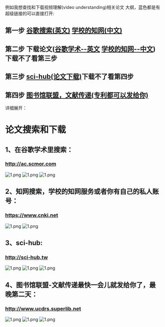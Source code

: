 例如我想查找和下载视频理解(video understanding)相关论文
大纲，蓝色都是有超级链接的可以直接打开:
## 第一步 [谷歌搜索(英文)](http://ac.scmor.com/) [学校的知网(中文)](https://www.cnki.net/)
## 第二步 下载论文([谷歌学术--英文](http://ac.scmor.com/) [学校的知网--中文](https://www.cnki.net/))下载不了看第三步
## 第三步 [sci-hub(论文下载)](http://sci-hub.tw/)下载不了看第四步
## 第四步 [图书馆联盟，文献传递(专利都可以发给你)](http://www.ucdrs.superlib.net/)
详细展开：
# 论文搜索和下载
## 1、在谷歌学术里搜索：
### http://ac.scmor.com
![1.png](picture/1.png)
![1.png](picture/2.png)
![1.png](picture/3.png)
## 2、知网搜索，学校的知网服务或者你有自己的私人账号：
### https://www.cnki.net
![1.png](picture/4.png)
![1.png](picture/5.png)
## 3、sci-hub:
### http://sci-hub.tw
![1.png](picture/6.png)
![1.png](picture/7.png)
![1.png](picture/8.png)
## 4、图书馆联盟-文献传递最快一会儿就发给你了，最晚第二天：
### http://www.ucdrs.superlib.net
![1.png](picture/9.png)
![1.png](picture/10.png)
![1.png](picture/11.png)